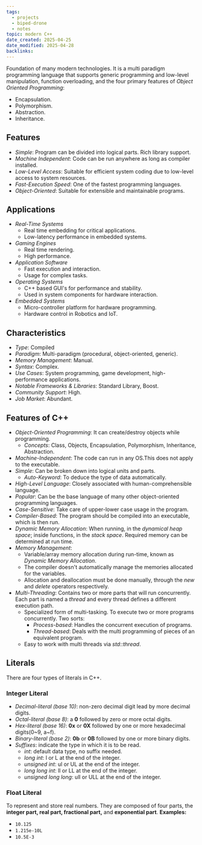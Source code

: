 ```yaml
---
tags:
  - projects
  - biped-drone
  - notes
topic: modern C++
date_created: 2025-04-25
date_modified: 2025-04-28
backlinks:
---
```


Foundation of many modern technologies. It is a multi paradigm programming language that supports generic programming and low-level manipulation, function overloading, and the four primary features of *Object Oriented Programming*:
- Encapsulation.
- Polymorphism.
- Abstraction.
- Inheritance.
## Features 
- *Simple*: Program can be divided into logical parts. Rich library support.
- *Machine Independent*: Code can be run anywhere as long as compiler installed.
- *Low-Level Access*: Suitable for efficient system coding due to low-level access to system resources.
- *Fast-Execution Speed*: One of the fastest programming languages.
- *Object-Oriented*: Suitable for extensible and maintainable programs.
## Applications
- *Real-Time Systems*
	- Real time embedding for critical applications.
	- Low-latency performance in embedded systems.
- *Gaming Engines*
	- Real time rendering.
	- High performance.
- *Application Software*
	- Fast execution and interaction.
	- Usage for complex tasks.
- *Operating Systems*
	- C++ based GUI's for performance and stability.
	- Used in system components for hardware interaction.
- *Embedded Systems*
	- Micro-controller platform for hardware programming.
	- Hardware control in Robotics and IoT.
## Characteristics
- *Type*: Compiled
- *Paradigm*: Multi-paradigm (procedural, object-oriented, generic).
- *Memory Management*: Manual.
- *Syntax*: Complex.
- *Use Cases*: System programming, game development, high-performance applications.
- *Notable Frameworks & Libraries*: Standard Library, Boost.
- *Community Support*: High.
- *Job Market*: Abundant.
## Features of C++
- *Object-Oriented Programming*: It can create/destroy objects while programming. 
	- *Concepts*: Class, Objects, Encapsulation, Polymorphism, Inheritance, Abstraction.
- *Machine-Independent*: The code can run in any OS.This does not apply to the executable.
- *Simple*: Can be broken down into logical units and parts.
	- *Auto-Keyword*: To deduce the type of data automatically.
- *High-Level Language*: Closely associated with human-comprehensible language.
- *Popular*: Can be the base language of many other object-oriented programming languages.
- *Case-Sensitive*: Take care of upper-lower case usage in the program.
- *Compiler-Based*: The program should be compiled into an executable, which is then run.
- *Dynamic Memory Allocation*: When running, in the *dynamical heap space*; inside functions, in the *stack space*. Required memory can be determined at run time.
- *Memory Management*: 
	- Variable/array memory allocation during run-time, known as *Dynamic Memory Allocation*.
	- The compiler doesn't automatically manage the memories allocated for the variables.
	- Allocation and deallocation must be done manually, through the *new* and *delete* operators respectively.
- *Multi-Threading*: Contains two or more parts that will run concurrently. Each part is named a *thread* and every thread defines a different execution path.
	- Specialized form of multi-tasking. To execute two or more programs concurrently. Two sorts:
		- *Process-based*: Handles the concurrent execution of programs.
		- *Thread-based*: Deals with the multi programming of pieces of an equivalent program.
	- Easy to work with multi threads via *std::thread*.
## Literals 
There are four types of literals in C++.
### Integer Literal 
- *Decimal-literal (base 10)*: non-zero decimal digit lead by more decimal digits.
- *Octal-literal (base 8)*: a **0** followed by zero or more octal digits.
- *Hex-literal (base 16)*: **0x** or **0X** followed by one or more hexadecimal digits(0~9, a~f).
- *Binary-literal (base 2)*: **0b** or **0B** followed by one or more binary digits.
- *Suffixes*: indicate the type in which it is to be read.
	- *int*: default data type, no suffix needed.
	- *long int*: l or L at the end of the integer.
	- *unsigned int*: ul or UL at the end of the integer.
	- *long long int*: ll or LL at the end of the integer.
	- *unsigned long long*: ull or ULL at the end of the integer.
### Float Literal
To represent and store real numbers. They are composed of four parts, the **integer part, real part, fractional part,** and **exponential part**. 
**Examples:**
- `10.125`
- `1.215e-10L`
- `10.5E-3`

